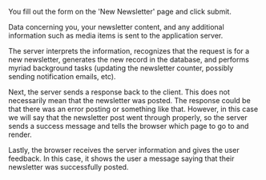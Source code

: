 You fill out the form on the 'New Newsletter' page and click submit.

Data concerning you, your newsletter content, and any additional information such as media items is sent to the application server.

The server interprets the information, recognizes that the request is for a new newsletter, generates the new record in the database, and performs myriad background tasks (updating the newsletter counter, possibly sending notification emails, etc).

Next, the server sends a response back to the client. This does not necessarily mean that the newsletter was posted. The response could be that there was an error posting or something like that. However, in this case we will say that the newsletter post went through properly, so the server sends a success message and tells the browser which page to go to and render.

Lastly, the browser receives the server information and gives the user feedback. In this case, it shows the user a message saying that their newsletter was successfully posted.
